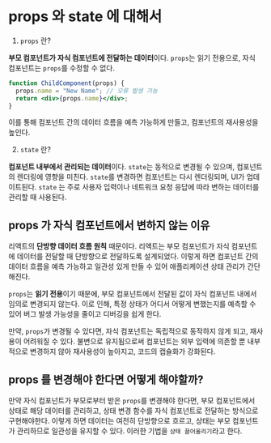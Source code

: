 # props 와 state 에 대해서

1. `props` 란?

**부모 컴포넌트가 자식 컴포넌트에 전달하는 데이터**이다. `props`는 읽기 전용으로,
자식 컴포넌트는 `props`를 수정할 수 없다.

```jsx
function ChildComponent(props) {
  props.name = "New Name"; // 오류 발생 가능
  return <div>{props.name}</div>;
}
```

이를 통해 컴포넌트 간의 데이터 흐름을 예측 가능하게 만들고, 컴포넌트의 재사용성을 높인다.

2. `state` 란?

**컴포넌트 내부에서 관리되는 데이터**이다. `state`는 동적으로 변경될 수 있으며, 컴포넌트의 렌더링에 영향을 미친다. `state`를 변경하면 컴포넌트는 다시 렌더링되며, UI가 업데이트된다.
`state` 는 주로 사용자 입력이나 네트워크 요청 응답에 따라 변하는 데이터를 관리할 때 사용된다.

## props 가 자식 컴포넌트에서 변하지 않는 이유

리액트의 **단방향 데이터 흐름 원칙** 때문이다. 리액트는 부모 컴포넌트가 자식 컴포넌트에 데이터를 전달할 때 단방향으로 전달하도록 설계되었다. 이렇게 하면 컴포넌트 간의 데이터 흐름을 예측 가능하고 일관성 있게 만들 수 있어 애플리케이션 상태 관리가 간단해진다.

`props`는 **읽기 전용**이기 때문에, 부모 컴포넌트에서 전달된 값이 자식 컴포넌트 내에서 임의로 변경되지 않는다. 이로 인해, 특정 상태가 어디서 어떻게 변했는지를 예측할 수 있어 버그 발생 가능성을 줄이고 디버깅을 쉽게 한다.

만약, `props`가 변경될 수 있다면, 자식 컴포넌트는 독립적으로 동작하지 않게 되고, 재사용이 어려워질 수 있다. 불변으로 유지됨으로써 컴포넌트는 외부 입력에 의존할 뿐 내부적으로 변경하지 않아 재사용성이 높아지고, 코드의 캡슐화가 강화된다.

## props 를 변경해야 한다면 어떻게 해야할까?

만약 자식 컴포넌트가 부모로부터 받은 `props`를 변경해야 한다면, 부모 컴포넌트에서 상태로 해당 데이터를 관리하고, 상태 변경 함수를 자식 컴포넌트로 전달하는 방식으로 구현해야한다.
이렇게 하면 데이터는 여전히 단방향으로 흐르고, 상태는 부모 컴포넌트가 관리하므로 일관성을 유지할 수 있다. 이러한 기법을 `상태 끌어올리기`라고 한다.
